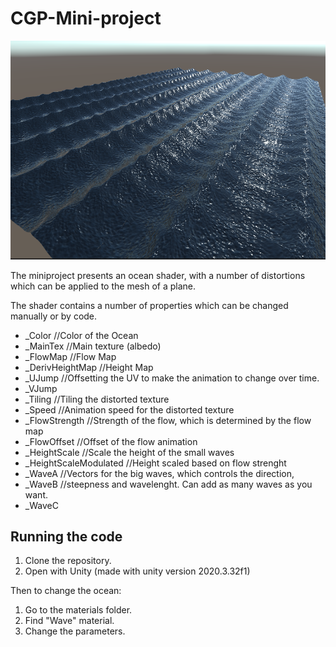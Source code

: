 # CGP-Mini-project
![Visual](Images/Screenshot.PNG)

The miniproject presents an ocean shader, with a number of distortions which can be applied to the mesh of a plane.

The shader contains a number of properties which can be changed manually or by code.

- _Color    //Color of the Ocean
- _MainTex  //Main texture (albedo)
- _FlowMap  //Flow Map
- _DerivHeightMap //Height Map
- _UJump  //Offsetting the UV to make the animation to change over time.
- _VJump
- _Tiling //Tiling the distorted texture
- _Speed  //Animation speed for the distorted texture
- _FlowStrength //Strength of the flow, which is determined by the flow map
- _FlowOffset //Offset of the flow animation
- _HeightScale  //Scale the height of the small waves
- _HeightScaleModulated //Height scaled based on flow strenght
- _WaveA  	//Vectors for the big waves, which controls the direction,
- _WaveB    //steepness and wavelenght. Can add as many waves as you want.
- _WaveC

## Running the code

1. Clone the repository.
2. Open with Unity (made with unity version 2020.3.32f1)

Then to change the ocean:
1. Go to the materials folder.
2. Find "Wave" material.
3. Change the parameters.
